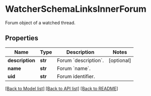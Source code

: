 # WatcherSchemaLinksInnerForum

Forum object of a watched thread.

## Properties
Name | Type | Description | Notes
------------ | ------------- | ------------- | -------------
**description** | **str** | Forum &#x60;description&#x60;. | [optional] 
**name** | **str** | Forum &#x60;name&#x60;. | 
**uid** | **str** | Forum identifier. | 

[[Back to Model list]](../README.md#documentation-for-models) [[Back to API list]](../README.md#documentation-for-api-endpoints) [[Back to README]](../README.md)


